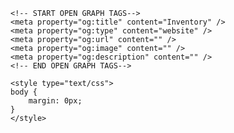 <html lang="en">
<head>
	<title>Inventory</title>
	<meta charset="utf-8" />
	<meta name="viewport" id="jb-viewport" content="width=device-width, initial-scale=1.0, minimum-scale=1, maximum-scale=1, user-scalable=0" />
	<meta name="description" content="" />

	<!-- START OPEN GRAPH TAGS-->
	<meta property="og:title" content="Inventory" />
	<meta property="og:type" content="website" />
	<meta property="og:url" content="" />
	<meta property="og:image" content="" />
	<meta property="og:description" content="" />
	<!-- END OPEN GRAPH TAGS-->

	<style type="text/css">
	body {
		margin: 0px;
	}
	</style>
</head>
<body>
	<!--START JUICEBOX EMBED-->
	<script src="jbcore/juicebox.js"></script>
	<script>
	new juicebox({
		containerId: 'juicebox-container',
		galleryWidth: '50',
		galleryHeight: '50',
		backgroundColor: 'rgba(34,34,34,1)'
	});
	</script>
	<div id="juicebox-container"></div>
	<!--END JUICEBOX EMBED-->
</body>
</html>